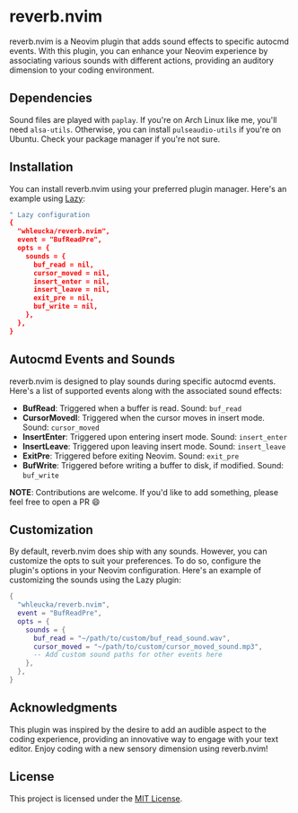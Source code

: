 # reverb.nvim

reverb.nvim is a Neovim plugin that adds sound effects to specific autocmd events. With this plugin, you can enhance your Neovim experience by associating various sounds with different actions, providing an auditory dimension to your coding environment.

## Dependencies

Sound files are played with `paplay`. If you're on Arch Linux like me, you'll need `alsa-utils`. Otherwise, you can install `pulseaudio-utils` if you're on Ubuntu. Check your package manager if you're not sure.

## Installation

You can install reverb.nvim using your preferred plugin manager. Here's an example using [Lazy](https://github.com/folke/lazy.nvim):

```lua
" Lazy configuration
{
  "whleucka/reverb.nvim",
  event = "BufReadPre",
  opts = {
    sounds = {
      buf_read = nil,
      cursor_moved = nil,
      insert_enter = nil,
      insert_leave = nil,
      exit_pre = nil,
      buf_write = nil,
    },
  },
}
```

## Autocmd Events and Sounds

reverb.nvim is designed to play sounds during specific autocmd events. Here's a list of supported events along with the associated sound effects:

- **BufRead**: Triggered when a buffer is read. Sound: `buf_read`
- **CursorMovedI**: Triggered when the cursor moves in insert mode. Sound: `cursor_moved`
- **InsertEnter**: Triggered upon entering insert mode. Sound: `insert_enter`
- **InsertLeave**: Triggered upon leaving insert mode. Sound: `insert_leave`
- **ExitPre**: Triggered before exiting Neovim. Sound: `exit_pre`
- **BufWrite**: Triggered before writing a buffer to disk, if modified. Sound: `buf_write`

**NOTE**: Contributions are welcome. If you'd like to add something, please feel free to open a PR 😄

## Customization

By default, reverb.nvim does ship with any sounds. However, you can customize the opts to suit your preferences. To do so, configure the plugin's options in your Neovim configuration. Here's an example of customizing the sounds using the Lazy plugin:

```lua
{
  "whleucka/reverb.nvim",
  event = "BufReadPre",
  opts = {
    sounds = {
      buf_read = "~/path/to/custom/buf_read_sound.wav",
      cursor_moved = "~/path/to/custom/cursor_moved_sound.mp3",
      -- Add custom sound paths for other events here
    },
  },
}
```

## Acknowledgments

This plugin was inspired by the desire to add an audible aspect to the coding experience, providing an innovative way to engage with your text editor. Enjoy coding with a new sensory dimension using reverb.nvim!

## License

This project is licensed under the [MIT License](LICENSE).
